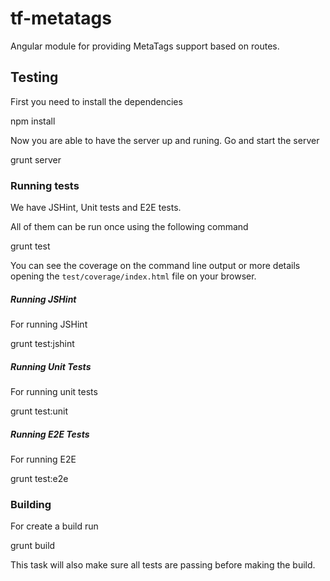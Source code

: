 # tf-metatags

Angular module for providing MetaTags support based on routes.

## Testing

First you need to install the dependencies

  npm install

Now you are able to have the server up and runing. Go and start the server

  grunt server
  

### Running tests

We have JSHint, Unit tests and E2E tests.
 
All of them can be run once using the following command
  
  grunt test
  
You can see the coverage on the command line output or more details opening the `test/coverage/index.html` file on your browser.

  
##### Running JSHint

For running JSHint

  grunt test:jshint
  

##### Running Unit Tests

For running unit tests

  grunt test:unit
  
  
##### Running E2E Tests

For running E2E

  grunt test:e2e
  

### Building

For create a build run

  grunt build
  
This task will also make sure all tests are passing before making the build.
